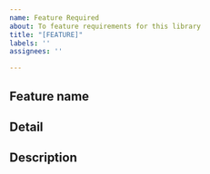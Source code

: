 ```yaml
---
name: Feature Required
about: To feature requirements for this library
title: "[FEATURE]"
labels: ''
assignees: ''

---
```


## Feature name

## Detail

## Description
